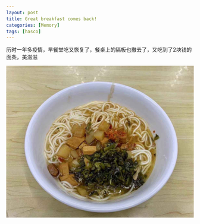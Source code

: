 ```yaml
---
layout: post
title: Great breakfast comes back!
categories: [Memory]
tags: [hasco]
---
```


历时一年多疫情，早餐堂吃又恢复了，餐桌上的隔板也撤去了，又吃到了2块钱的面条，美滋滋

![greatbreakfast](/images/great-breakfast.jpg)

